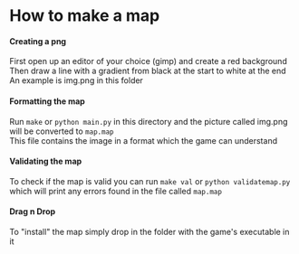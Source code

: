 # How to make a map

#### Creating a png

First open up an editor of your choice (gimp) and create a red background  
Then draw a line with a gradient from black at the start to white at the end  
An example is img.png in this folder  

#### Formatting the map  

Run `make` or `python main.py` in this directory and the picture called img.png will be converted to `map.map`  
This file contains the image in a format which the game can understand  

#### Validating the map

To check if the map is valid you can run `make val` or `python validatemap.py` which will print any errors found in the file called `map.map`  

#### Drag n Drop

To "install" the map simply drop in the folder with the game's executable in it
